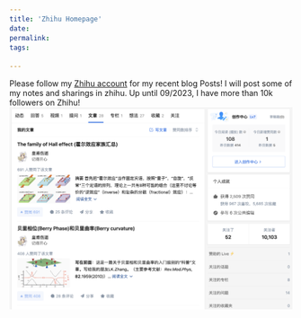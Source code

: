 ```yaml
---
title: 'Zhihu Homepage'
date: 
permalink: 
tags:

---
```

Please follow my [Zhihu account](https://www.zhihu.com/people/huang-fu-88-32) for my recent blog Posts! I will post some of my notes and sharings in zhihu. Up until 09/2023, I have more than 10k followers on Zhihu!
![plot](./images/zhihu.png)

